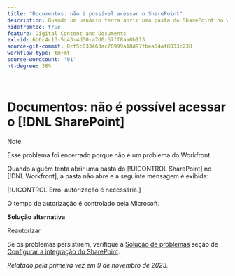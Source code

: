 ```yaml
---
title: "Documentos: não é possível acessar o SharePoint"
description: Quando um usuário tenta abrir uma pasta do SharePoint no Workfront, a pasta não abre e vê uma mensagem.
hidefromtoc: true
feature: Digital Content and Documents
exl-id: 6b6c4c13-5d43-4d30-a7d0-67ff8aa0b113
source-git-commit: 0cf5c033463ac76999a18d97fbea54af8033c238
workflow-type: tm+mt
source-wordcount: '91'
ht-degree: 36%

---
```


# Documentos: não é possível acessar o [!DNL SharePoint]

<!--WF and WFP, article live for workaround-->

>[!NOTE]
>
>Esse problema foi encerrado porque não é um problema do Workfront.

Quando alguém tenta abrir uma pasta do [!UICONTROL SharePoint] no [!DNL Workfront], a pasta não abre e a seguinte mensagem é exibida:

[!UICONTROL Erro: autorização é necessária.]

O tempo de autorização é controlado pela Microsoft.

**Solução alternativa**

Reautorizar.

Se os problemas persistirem, verifique a [Solução de problemas](https://experienceleague.adobe.com/docs/workfront/using/administration-and-setup/configure-integrations/configure-sharepoint-integration.html#troubleshooting) seção de [Configurar a integração do SharePoint](https://experienceleague.adobe.com/docs/workfront/using/administration-and-setup/configure-integrations/configure-sharepoint-integration.html).

_Relatado pela primeira vez em 9 de novembro de 2023._
